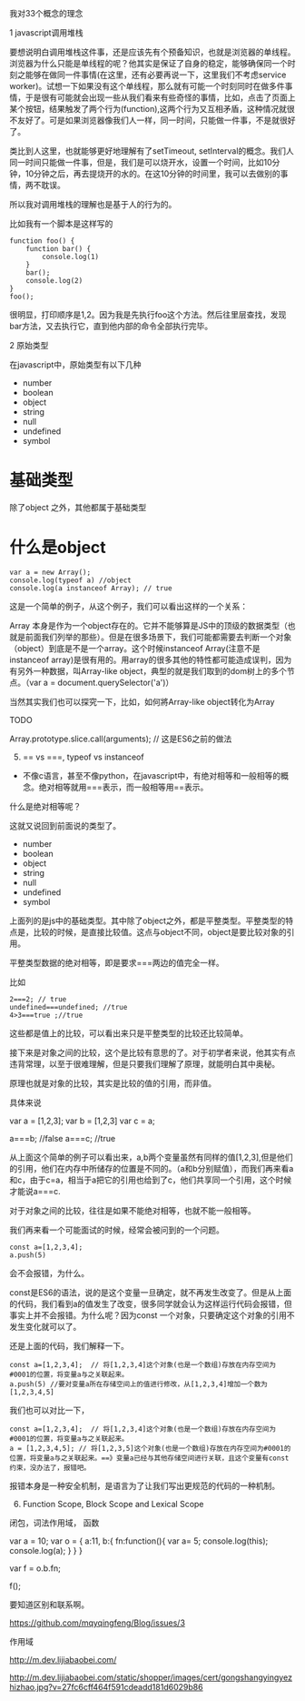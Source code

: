 我对33个概念的理念

1 javascript调用堆栈



要想说明白调用堆栈这件事，还是应该先有个预备知识，也就是浏览器的单线程。
浏览器为什么只能是单线程的呢？他其实是保证了自身的稳定，能够确保同一个时刻之能够在做同一件事情(在这里，还有必要再说一下，这里我们不考虑service worker)。试想一下如果没有这个单线程，那么就有可能一个时刻同时在做多件事情，于是很有可能就会出现一些从我们看来有些奇怪的事情，比如，点击了页面上某个按钮，结果触发了两个行为(function),这两个行为又互相矛盾，这种情况就很不友好了。可是如果浏览器像我们人一样，同一时间，只能做一件事，不是就很好了。

类比到人这里，也就能够更好地理解有了setTimeout, setInterval的概念。我们人同一时间只能做一件事，但是，我们是可以烧开水，设置一个时间，比如10分钟，10分钟之后，再去提烧开的水的。在这10分钟的时间里，我可以去做别的事情，两不耽误。

所以我对调用堆栈的理解也是基于人的行为的。

比如我有一个脚本是这样写的

```
function foo() {
    function bar() {
        console.log(1)
    }
    bar();
    console.log(2)
}
foo();
```

很明显，打印顺序是1,2。因为我是先执行foo这个方法。然后往里层查找，发现bar方法，又去执行它，直到他内部的命令全部执行完毕。


2 原始类型

在javascript中，原始类型有以下几种

- number
- boolean
- object
- string
- null
- undefined
- symbol


# 基础类型

除了object 之外，其他都属于基础类型

# 什么是object


```
var a = new Array();
console.log(typeof a) //object
console.log(a instanceof Array); // true
```

这是一个简单的例子，从这个例子，我们可以看出这样的一个关系：

Array 本身是作为一个object存在的。它并不能够算是JS中的顶级的数据类型（也就是前面我们列举的那些）。但是在很多场景下，我们可能都需要去判断一个对象（object）到底是不是一个array。这个时候instanceof Array(注意不是instanceof array)是很有用的。用array的很多其他的特性都可能造成误判，因为有另外一种数据，叫Array-like object，典型的就是我们取到的dom树上的多个节点。（var a = document.querySelector('a')）

当然其实我们也可以探究一下，比如，如何將Array-like object转化为Array

TODO


Array.prototype.slice.call(arguments); // 这是ES6之前的做法


5. == vs ===, typeof vs instanceof

- 不像c语言，甚至不像python，在javascript中，有绝对相等和一般相等的概念。绝对相等就用===表示，而一般相等用==表示。

什么是绝对相等呢？

这就又说回到前面说的类型了。

- number
- boolean
- object
- string
- null
- undefined
- symbol

上面列的是js中的基础类型。其中除了object之外，都是平整类型。平整类型的特点是，比较的时候，是直接比较值。这点与object不同，object是要比较对象的引用。

平整类型数据的绝对相等，即是要求===两边的值完全一样。

比如

```
2===2; // true
undefined===undefined; //true
4>3===true ;//true
```

这些都是值上的比较，可以看出来只是平整类型的比较还比较简单。

接下来是对象之间的比较，这个是比较有意思的了。对于初学者来说，他其实有点违背常理，以至于很难理解，但是只要我们理解了原理，就能明白其中奥秘。

原理也就是对象的比较，其实是比较的值的引用，而非值。

具体来说

var a  = [1,2,3];
var b = [1,2,3]
var c = a;

a===b; //false
a===c; //true

从上面这个简单的例子可以看出来，a,b两个变量虽然有同样的值[1,2,3],但是他们的引用，他们在内存中所储存的位置是不同的。（a和b分别赋值），而我们再来看a和c，由于c=a，相当于a把它的引用也给到了c，他们共享同一个引用，这个时候才能说a===c.

对于对象之间的比较，往往是如果不能绝对相等，也就不能一般相等。

我们再来看一个可能面试的时候，经常会被问到的一个问题。

```
const a=[1,2,3,4];
a.push(5)
```

会不会报错，为什么。

const是ES6的语法，说的是这个变量一旦确定，就不再发生改变了。但是从上面的代码，我们看到a的值发生了改变，很多同学就会认为这样运行代码会报错，但事实上并不会报错。为什么呢？因为const 一个对象，只要确定这个对象的引用不发生变化就可以了。

还是上面的代码，我们解释一下。


```
const a=[1,2,3,4];  // 将[1,2,3,4]这个对象(也是一个数组)存放在内存空间为#0001的位置，将变量a与之关联起来。
a.push(5) //要对变量a所在存储空间上的值进行修改，从[1,2,3,4]增加一个数为 [1,2,3,4,5]

```

我们也可以对比一下，

```
const a=[1,2,3,4];  // 将[1,2,3,4]这个对象(也是一个数组)存放在内存空间为#0001的位置，将变量a与之关联起来。
a = [1,2,3,4,5]; // 将[1,2,3,5]这个对象(也是一个数组)存放在内存空间为#0001的位置，将变量a与之关联起来。==》变量a已经与其他存储空间进行关联，且这个变量有const约束，没办法了，报错吧。

```

报错本身是一种安全机制，是语言为了让我们写出更规范的代码的一种机制。




6. Function Scope, Block Scope and Lexical Scope

闭包，词法作用域， 函数


var a = 10;
var o = {
     a:11,
     b:{
         fn:function(){
              var a= 5;
              console.log(this);
              console.log(a);
         }
     }
}
<!-- ob.b.fn(); -->
var f = o.b.fn;

f();

要知道区别和联系啊。

https://github.com/mqyqingfeng/Blog/issues/3

作用域




http://m.dev.lijiabaobei.com/



http://m.dev.lijiabaobei.com/static/shopper/images/cert/gongshangyingyezhizhao.jpg?v=27fc6cff464f591cdeadd181d6029b86






